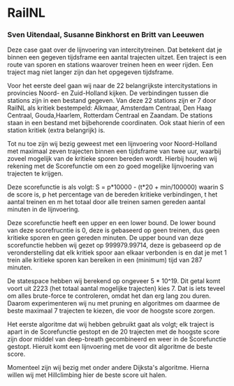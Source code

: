 # RailNL
### Sven Uitendaal, Susanne Binkhorst en Britt van Leeuwen

Deze case gaat over de lijnvoering van intercitytreinen.
Dat betekent dat je binnen een gegeven tijdsframe een aantal trajecten uitzet.
Een traject is een route van sporen en stations waarover treinen heen en weer rijden.
Een traject mag niet langer zijn dan het opgegeven tijdsframe.

Voor het eerste deel gaan wij naar de 22 belangrijkste intercitystations in provincies Noord- en Zuid-Holland kijken.
De verbindingen tussen die stations zijn in een bestand gegeven. Van deze 22 stations zijn er 7 door RailNL als kritiek bestempeld:
Alkmaar, Amsterdam Centraal, Den Haag Centraal, Gouda,Haarlem, Rotterdam Centraal en Zaandam. De stations staan in een bestand met bijbehorende coordinaten. Ook staat hierin of een station kritiek (extra belangrijk) is.

Tot nu toe zijn wij bezig geweest met een lijnvoering voor Noord-Holland met maximaal zeven trajecten binnen een tijdsframe van 
twee uur, waarbij zoveel mogelijk van de kritieke sporen bereden wordt. Hierbij houden wij rekening met de Scorefunctie om een zo
goed mogelijke lijnvoering van trajecten te krijgen.

Deze scorefunctie is als volgt:
S = p\*10000 - (t\*20 + min/100000)
waarin S de score is, p het percentage van de bereden kritieke verbindingen, t het aantal treinen en m het totaal door alle treinen
samen gereden aantal minuten in de lijnvoering.

Deze scorefunctie heeft een upper en een lower bound. De lower bound van deze scorefrucntie is 0, deze is gebaseerd op geen 
treinen, dus geen kritieke sporen en geen gereden minuten. De upper bound van deze scorefunctie hebben wij gezet op
999979.99714, deze is gebaseerd op de veronderstelling dat elk kritiek spoor aan elkaar verbonden is en dat je met 1 trein
alle kritieke sporen kan bereiken in een (minimum) tijd van 287 minuten.

De statespace hebben wij berekend op ongeveer 5 \* 10\^19. Dit getal komt voort uit 2223 (het totaal aantal mogelijke trajecten) 
kies 7. Dat is iets teveel om alles brute-force te controleren, omdat het dan erg lang zou duren. Daarom experimenteren wij nu met 
pruning en algoritmes om daarmee de beste maximaal 7 trajecten te kiezen, die voor de hoogste score zorgen.

Het eerste algoritme dat wij hebben gebruikt gaat als volgt; elk traject is apart in de Scorefunctie gestopt en de 20 trajecten met
de hoogste score zijn door middel van deep-breath gecombineerd en weer in de Scorefunctie gestopt. Hieruit komt een lijnvoering met
de voor dit algoritme de beste score.

Momenteel zijn wij bezig met onder andere Dijksta's algoritme. Hierna willen wij met Hillclimbing hier de beste score uit halen.
